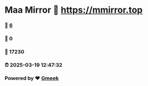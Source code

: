 # Maa Mirror :link: https://mmirror.top 
### :page_facing_up: [6](https://mmirror.top/tag.html) 
### :speech_balloon: 0 
### :hibiscus: 17230 
### :alarm_clock: 2025-03-19 12:47:32 
### Powered by :heart: [Gmeek](https://github.com/Meekdai/Gmeek)
